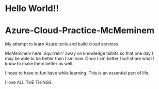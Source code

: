 # Hello World!!
# Azure-Cloud-Practice-McMeminem


My attempt to learn Azure tools and build cloud services

McMeminem here. Squirrelin' away on knowledge tidbits so that one day I may be able to be better than I am now.  Once I am better I will share what I know to make them better as well.

I hope to have to fun have while learning.  This is an essential part of life.  

I love ALL THE THINGS.
